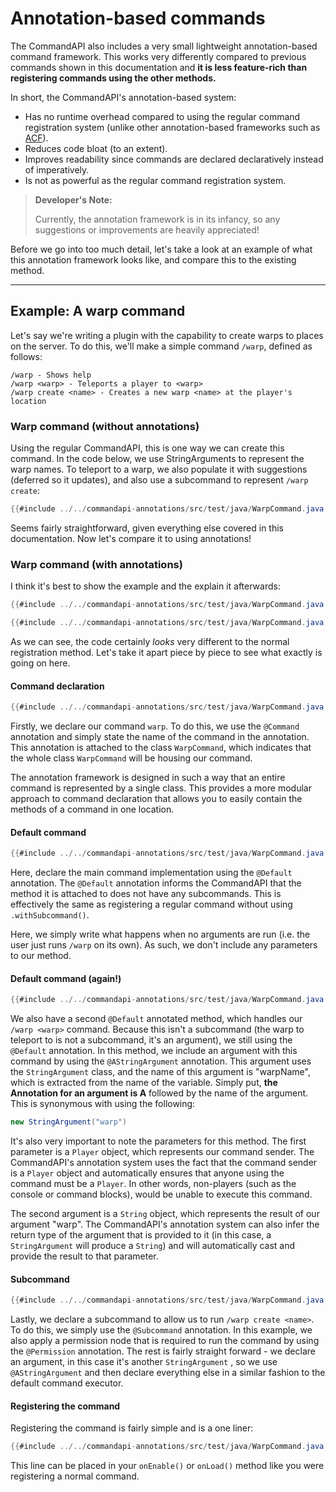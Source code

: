 # Annotation-based commands

The CommandAPI also includes a very small lightweight annotation-based command framework. This works very differently compared to previous commands shown in this documentation and **it is less feature-rich than registering commands using the other methods.**

In short, the CommandAPI's annotation-based system:

- Has no runtime overhead compared to using the regular command registration system (unlike other annotation-based frameworks such as [ACF](https://github.com/aikar/commands)).
- Reduces code bloat (to an extent).
- Improves readability since commands are declared declaratively instead of imperatively.
- Is not as powerful as the regular command registration system.

> **Developer's Note:**
>
> Currently, the annotation framework is in its infancy, so any suggestions or improvements are heavily appreciated!

Before we go into too much detail, let's take a look at an example of what this annotation framework looks like, and compare this to the existing method.

-----

## Example: A warp command

Let's say we're writing a plugin with the capability to create warps to places on the server. To do this, we'll make a simple command `/warp`, defined as follows:

```mccmd
/warp - Shows help
/warp <warp> - Teleports a player to <warp>
/warp create <name> - Creates a new warp <name> at the player's location
```

### Warp command (without annotations)

Using the regular CommandAPI, this is one way we can create this command. In the code below, we use StringArguments to represent the warp names. To teleport to a warp, we also populate it with suggestions (deferred so it updates), and also use a subcommand to represent `/warp create`:

```java
{{#include ../../commandapi-annotations/src/test/java/WarpCommand.java:old_warps}}
```

Seems fairly straightforward, given everything else covered in this documentation. Now let's compare it to using annotations!

### Warp command (with annotations)

I think it's best to show the example and the explain it afterwards:

```java
{{#include ../../commandapi-annotations/src/test/java/WarpCommand.java:warps}}
```

```java
{{#include ../../commandapi-annotations/src/test/java/WarpCommand.java:warps_register}}
```

As we can see, the code certainly _looks_ very different to the normal registration method. Let's take it apart piece by piece to see what exactly is going on here.

#### Command declaration

```java
{{#include ../../commandapi-annotations/src/test/java/WarpCommand.java:warps_command}}
```

Firstly, we declare our command `warp`. To do this, we use the `@Command` annotation and simply state the name of the command in the annotation. This annotation is attached to the class `WarpCommand`, which indicates that the whole class `WarpCommand` will be housing our command.

The annotation framework is designed in such a way that an entire command is represented by a single class. This provides a more modular approach to command declaration that allows you to easily contain the methods of a command in one location.

#### Default command

```java
{{#include ../../commandapi-annotations/src/test/java/WarpCommand.java:warps_help}}
```

Here, declare the main command implementation using the `@Default` annotation. The `@Default` annotation informs the CommandAPI that the method it is attached to does not have any subcommands. This is effectively the same as registering a regular command without using `.withSubcommand()`.

Here, we simply write what happens when no arguments are run (i.e. the user just runs `/warp` on its own). As such, we don't include any parameters to our method.

#### Default command (again!)

```java
{{#include ../../commandapi-annotations/src/test/java/WarpCommand.java:warps_warp}}
```

We also have a second `@Default` annotated method, which handles our `/warp <warp>` command. Because this isn't a subcommand (the warp to teleport to is not a subcommand, it's an argument), we still using the `@Default` annotation. In this method, we include an argument with this command by using the `@AStringArgument` annotation. This argument uses the `StringArgument` class, and the name of this argument is "warpName", which is extracted from the name of the variable. Simply put, **the Annotation for an argument is A** followed by the name of the argument. This is synonymous with using the following:

```java
new StringArgument("warp")
```

It's also very important to note the parameters for this method. The first parameter is a `Player` object, which represents our command sender. The CommandAPI's annotation system uses the fact that the command sender is a `Player` object and automatically ensures that anyone using the command must be a `Player`. In other words, non-players (such as the console or command blocks), would be unable to execute this command.

The second argument is a `String` object, which represents the result of our argument "warp". The CommandAPI's annotation system can also infer the return type of the argument that is provided to it (in this case, a `StringArgument` will produce a `String`) and will automatically cast and provide the result to that parameter.

#### Subcommand

```java
{{#include ../../commandapi-annotations/src/test/java/WarpCommand.java:warps_create}}
```

Lastly, we declare a subcommand to allow us to run `/warp create <name>`. To do this, we simply use the `@Subcommand` annotation. In this example, we also apply a permission node that is required to run the command by using the `@Permission` annotation. The rest is fairly straight forward - we declare an argument, in this case it's another `StringArgument` , so we use `@AStringArgument` and then declare everything else in a similar fashion to the default command executor.

#### Registering the command

Registering the command is fairly simple and is a one liner:

```java
{{#include ../../commandapi-annotations/src/test/java/WarpCommand.java:warps_register}}
```

This line can be placed in your `onEnable()` or `onLoad()` method like you were registering a normal command.
